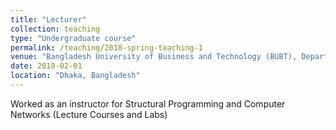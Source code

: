 ```yaml
---
title: "Lecturer"
collection: teaching
type: "Undergraduate course"
permalink: /teaching/2018-spring-teaching-1
venue: "Bangladesh University of Business and Technology (BUBT), Department of Computer Science"
date: 2018-02-01
location: "Dhaka, Bangladesh"
---
```


Worked as an instructor for Structural Programming and Computer Networks (Lecture Courses and Labs)
